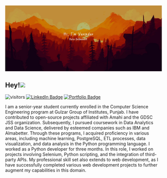 ![Varinder's GitHub Banner](./assets/GithubHeader.jpg)

## Hey!<img src="https://media.giphy.com/media/hvRJCLFzcasrR4ia7z/giphy.gif" width="3%">
![visitors](https://visitor-badge.laobi.icu/badge?page_id=Varinder-KM.Varinder-KM)
[![LinkedIn Badge](https://img.shields.io/badge/LinkedIn-Profile-informational?style=flat&logo=linkedin&logoColor=white&color=0D76A8)](https://www.linkedin.com/in/varinder-kumar-6b2193230)
[![Portfolio Badge](https://img.shields.io/badge/Personal%20Website-Link-success?style=flat&logo=website&logoColor=white&color=2bbc8a)]([https://www.your-website.com](https://varinder-km.github.io/Varinder/))

I am a senior-year student currently enrolled in the Computer Science Engineering program at Gulzar Group of Institutes, Punjab. I have contributed to open-source projects affiliated with Amahi and the GDSC JSS organization. Subsequently, I pursued coursework in Data Analytics and Data Science, delivered by esteemed companies such as IBM and Almabetter. Through these programs, I acquired proficiency in various areas, including machine learning, PostgreSQL, ETL processes, data visualization, and data analysis in the Python programming language. I worked as a Python developer for three months. In this role, I worked on projects involving Selenium, Python scripting, and the integration of third-party APIs. My professional skill set also extends to web development, as I have successfully completed various web development projects to further augment my capabilities in this domain.
